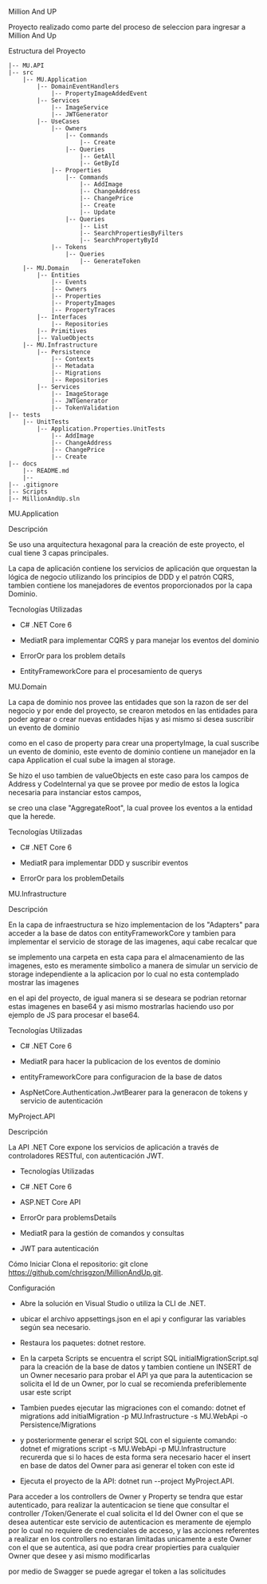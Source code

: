 Million And UP

Proyecto realizado como parte del proceso de seleccion para ingresar a Million And Up

Estructura del Proyecto
```shell
|-- MU.API
|-- src
    |-- MU.Application
        |-- DomainEventHandlers
            |-- PropertyImageAddedEvent
        |-- Services
            |-- ImageService
            |-- JWTGenerator
        |-- UseCases
            |-- Owners
                |-- Commands
                    |-- Create
                |-- Queries
                    |-- GetAll
                    |-- GetById
            |-- Properties
                |-- Commands
                    |-- AddImage
                    |-- ChangeAddress
                    |-- ChangePrice
                    |-- Create
                    |-- Update
                |-- Queries
                    |-- List
                    |-- SearchPropertiesByFilters
                    |-- SearchPropertyById
            |-- Tokens
                |-- Queries
                    |-- GenerateToken
    |-- MU.Domain
        |-- Entities
            |-- Events
            |-- Owners
            |-- Properties
            |-- PropertyImages
            |-- PropertyTraces
        |-- Interfaces
            |-- Repositories
        |-- Primitives
        |-- ValueObjects
    |-- MU.Infrastructure
        |-- Persistence
            |-- Contexts
            |-- Metadata
            |-- Migrations
            |-- Repositories
        |-- Services
            |-- ImageStorage
            |-- JWTGenerator
            |-- TokenValidation
|-- tests
    |-- UnitTests
        |-- Application.Properties.UnitTests
            |-- AddImage
            |-- ChangeAddress
            |-- ChangePrice
            |-- Create
|-- docs
    |-- README.md
    |-- 
|-- .gitignore
|-- Scripts
|-- MillionAndUp.sln
```

MU.Application

Descripción

Se uso una arquitectura hexagonal para la creación de este proyecto, el cual tiene 3 capas principales.

La capa de aplicación contiene los servicios de aplicación que orquestan la lógica de negocio utilizando los principios de DDD y el patrón CQRS, tambien contiene los manejadores de eventos proporcionados por la capa Dominio.

Tecnologías Utilizadas

* C# .NET Core 6

* MediatR para implementar CQRS y para manejar los eventos del dominio

* ErrorOr para los problem details

* EntityFrameworkCore para el procesamiento de querys



MU.Domain

La capa de dominio nos provee las entidades que son la razon de ser del negocio y por ende del proyecto, se crearon metodos en las entidades para poder agrear o crear nuevas entidades hijas y asi mismo si desea suscribir un evento de dominio 

como en el caso de property para crear una propertyImage, la cual suscribe un evento de dominio, este evento de dominio contiene un manejador en la capa Application el cual sube la imagen al storage.

Se hizo el uso tambien de valueObjects en este caso para los campos de Address y CodeInternal ya que se provee por medio de estos la logica necesaria para instanciar estos campos,

se creo una clase "AggregateRoot", la cual provee los eventos a la entidad que la herede.


Tecnologías Utilizadas

* C# .NET Core 6

* MediatR para implementar DDD y suscribir eventos

* ErrorOr para los problemDetails


MU.Infrastructure

Descripción

En la capa de infraestructura se hizo implementacion de los "Adapters" para acceder a la base de datos con entityFrameworkCore y tambien para implementar el servicio de storage de las imagenes, aqui cabe recalcar que 

se implemento una carpeta en esta capa para el almacenamiento de las imagenes, esto es meramente simbolico a manera de simular un servicio de storage independiente a la aplicacion por lo cual no esta contemplado mostrar las imagenes

en el api del proyecto, de igual manera si se deseara se podrian retornar estas imagenes en base64 y asi mismo mostrarlas haciendo uso por ejemplo de JS para procesar el base64.


Tecnologías Utilizadas

* C# .NET Core 6

* MediatR para hacer la publicacion de los eventos de dominio

* entityFrameworkCore para configuracion de la base de datos

* AspNetCore.Authentication.JwtBearer para la generacon de tokens y servicio de autenticación

MyProject.API

Descripción

La API .NET Core expone los servicios de aplicación a través de controladores RESTful, con autenticación JWT.


* Tecnologías Utilizadas

* C# .NET Core 6

* ASP.NET Core API

* ErrorOr para problemsDetails

* MediatR para la gestión de comandos y consultas

* JWT para autenticación

Cómo Iniciar
Clona el repositorio: git clone https://github.com/chrisgzon/MillionAndUp.git.

Configuración

* Abre la solución en Visual Studio o utiliza la CLI de .NET.

* ubicar el archivo appsettings.json en el api y configurar las variables según sea necesario.

* Restaura los paquetes: dotnet restore.

* En la carpeta Scripts se encuentra el script SQL initialMigrationScript.sql para la creación de la base de datos y tambien contiene un INSERT de un Owner necesario para probar el API ya que para la
  autenticacion se solicita el Id de un Owner, por lo cual se recomienda preferiblemente usar este script

* Tambien puedes ejecutar las migraciones con el comando: dotnet ef migrations add initialMigration -p MU.Infrastructure -s MU.WebApi -o Persistence/Migrations

* y posteriormente generar el script SQL con el siguiente comando: dotnet ef migrations script -s MU.WebApi -p MU.Infrastructure
  recurerda que si lo haces de esta forma sera necesario hacer el insert en base de datos del Owner para asi generar el token con este id

* Ejecuta el proyecto de la API: dotnet run --project MyProject.API.



Para acceder a los controllers de Owner y Property se tendra que estar autenticado, para realizar la autenticacion se tiene que consultar el controller /Token/Generate el cual solicita el Id del Owner con el que se desea autenticar
este servicio de autenticacion es meramente de ejemplo por lo cual no requiere de credenciales de acceso, y las acciones referentes a realizar en los controllers no estaran limitadas unicamente a este Owner con el que se autentica, asi que 
podra crear propierties para cualquier Owner que desee y asi mismo modificarlas

por medio de Swagger se puede agregar el token a las solicitudes
